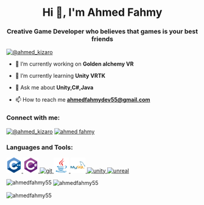 <h1 align="center">Hi 👋, I'm Ahmed Fahmy</h1>
<h3 align="center">Creative Game Developer who believes that games is your best friends</h3>

<p align="left"> <a href="https://twitter.com/@ahmed_kizaro" target="blank"><img src="https://img.shields.io/twitter/follow/@ahmed_kizaro?logo=twitter&style=for-the-badge" alt="@ahmed_kizaro" /></a> </p>

- 🔭 I’m currently working on **Golden alchemy VR**

- 🌱 I’m currently learning **Unity VRTK**

- 💬 Ask me about **Unity,C#,Java**

- 📫 How to reach me **ahmedfahmydev55@gmail.com**

<h3 align="left">Connect with me:</h3>
<p align="left">
<a href="https://twitter.com/@ahmed_kizaro" target="blank"><img align="center" src="https://raw.githubusercontent.com/rahuldkjain/github-profile-readme-generator/master/src/images/icons/Social/twitter.svg" alt="@ahmed_kizaro" height="30" width="40" /></a>
<a href="https://linkedin.com/in/ahmed fahmy" target="blank"><img align="center" src="https://raw.githubusercontent.com/rahuldkjain/github-profile-readme-generator/master/src/images/icons/Social/linked-in-alt.svg" alt="ahmed fahmy" height="30" width="40" /></a>
</p>

<h3 align="left">Languages and Tools:</h3>
<p align="left"> <a href="https://www.w3schools.com/cpp/" target="_blank" rel="noreferrer"> <img src="https://raw.githubusercontent.com/devicons/devicon/master/icons/cplusplus/cplusplus-original.svg" alt="cplusplus" width="40" height="40"/> </a> <a href="https://www.w3schools.com/cs/" target="_blank" rel="noreferrer"> <img src="https://raw.githubusercontent.com/devicons/devicon/master/icons/csharp/csharp-original.svg" alt="csharp" width="40" height="40"/> </a> <a href="https://git-scm.com/" target="_blank" rel="noreferrer"> <img src="https://www.vectorlogo.zone/logos/git-scm/git-scm-icon.svg" alt="git" width="40" height="40"/> </a> <a href="https://www.java.com" target="_blank" rel="noreferrer"> <img src="https://raw.githubusercontent.com/devicons/devicon/master/icons/java/java-original.svg" alt="java" width="40" height="40"/> </a> <a href="https://www.mysql.com/" target="_blank" rel="noreferrer"> <img src="https://raw.githubusercontent.com/devicons/devicon/master/icons/mysql/mysql-original-wordmark.svg" alt="mysql" width="40" height="40"/> </a> <a href="https://unity.com/" target="_blank" rel="noreferrer"> <img src="https://www.vectorlogo.zone/logos/unity3d/unity3d-icon.svg" alt="unity" width="40" height="40"/> </a> <a href="https://unrealengine.com/" target="_blank" rel="noreferrer"> <img src="https://raw.githubusercontent.com/kenangundogan/fontisto/036b7eca71aab1bef8e6a0518f7329f13ed62f6b/icons/svg/brand/unreal-engine.svg" alt="unreal" width="40" height="40"/> </a> </p>

<p><img align="left" src="https://github-readme-stats.vercel.app/api/top-langs?username=ahmedfahmy55&show_icons=true&locale=en&layout=compact" alt="ahmedfahmy55" /></p>

<p>&nbsp;<img align="center" src="https://github-readme-stats.vercel.app/api?username=ahmedfahmy55&show_icons=true&locale=en" alt="ahmedfahmy55" /></p>

<p><img align="center" src="https://github-readme-streak-stats.herokuapp.com/?user=ahmedfahmy55&" alt="ahmedfahmy55" /></p>
